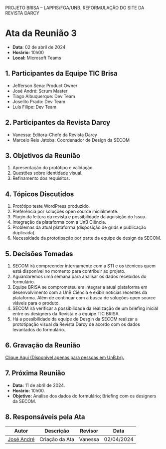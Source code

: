 PROJETO BRISA – LAPPIS/FGA/UNB. 
REFORMULAÇÃO DO SITE DA REVISTA DARCY

# Ata da Reunião 3
- **Data**: 02 de abril de 2024
- **Horário:** 10h00
- **Local:** Microsoft Teams

## 1. Participantes da Equipe TIC Brisa

- Jefferson Sena: Product Owner
- José André: Scrum Master
- Tiago Albuquerque: Dev Team
- Joselito Prado: Dev Team
- Luís Filipe: Dev Team

## 2. Participantes da Revista Darcy

- Vanessa: Editora-Chefe da Revista Darcy
- Marcelo Reis Jatoba: Coordenador de Design da SECOM

## 3. Objetivos da Reunião

1. Apresentação do protótipo e validação.
2. Questões sobre identidade visual.
3. Refinamento dos requisitos.

## 4. Tópicos Discutidos

1. Protótipo teste WordPress produzido.
2. Preferência por soluções open source inicialmente.
3. Plugin da leitura da revista e possibilidade da aquisição do Issuu.
4. Integração da plataforma com a UnB Ciência.
5. Problemas da atual plataforma (disposição de grids e publicação duplicada).
6. Necessidade da prototipação por parte da equipe de design da SECOM.

## 5. Decisões Tomadas

1. SECOM irá compreender internamente com a STI e os técnicos quem está disponível no momento para contribuir ao projeto.
2. Aguardaremos uma semana para analisar os dados recebidos do formulário.
3. Equipe BRISA se comprometeu em integrar a atual plataforma em desenvolvimento com a UnB Ciência e exibir notícias recentes da plataforma. Além de continuar com a busca de soluções open source viáveis para o produto.
4. SECOM irá verificar a possibilidade da realização de um briefing inicial entre os designers da Revista e a equipe TIC BRISA.
5. Há a possibilidade da equipe de Desgin da  SECOM realizar a prototipação visual da Revista Darcy de acordo com os dados levantados do formulário.

## 6. Gravação da Reunião
[Clique Aqui (Dísponível apenas para pessoas em UnB.br).](https://www.youtube.com/watch?v=Kv3xBbzOu0Y)

## 7. Próxima Reunião

- **Data:** 11 de abril de 2024.
- **Horário:** 10h00.
- **Objetivo:** Análise dos dados do formulário; Briefing com os designers da SECOM.

## 8. Responsáveis pela Ata
| Autor | Descrição | Revisor | Data |
| ----- | --------- | ---- | ----- |
| [José André ](https://github.com/joseandre25)  | Criação da Ata | Vanessa | 02/04/2024 |




